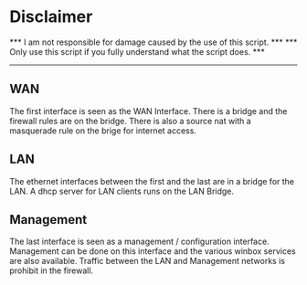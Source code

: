 # Disclaimer
*** I am not responsible for damage caused by the use of this script. ***
*** Only use this script if you fully understand what the script does. ***

- - - -


## WAN
The first interface is seen as the WAN Interface.
There is a bridge and the firewall rules are on the bridge.
There is also a source nat with a masquerade rule on the brige for internet access.

## LAN
The ethernet interfaces between the first and the last are in a bridge for the LAN.
A dhcp server for LAN clients runs on the LAN Bridge.

## Management
The last interface is seen as a management / configuration interface.
Management can be done on this interface and the various winbox services are also available. 
Traffic between the LAN and Management networks is prohibit in the firewall.